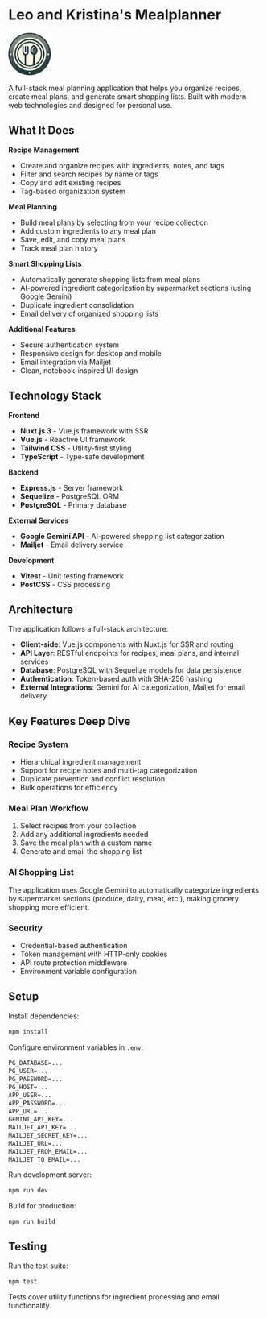 # Leo and Kristina's Mealplanner

<img src="https://github.com/leo-pfeiffer/mealplanner/blob/main/assets/img/logo.png?raw=true" width="84" height="84">

A full-stack meal planning application that helps you organize recipes, create meal plans, and generate smart shopping lists. Built with modern web technologies and designed for personal use.

## What It Does

**Recipe Management**
- Create and organize recipes with ingredients, notes, and tags
- Filter and search recipes by name or tags
- Copy and edit existing recipes
- Tag-based organization system

**Meal Planning**
- Build meal plans by selecting from your recipe collection
- Add custom ingredients to any meal plan
- Save, edit, and copy meal plans
- Track meal plan history

**Smart Shopping Lists**
- Automatically generate shopping lists from meal plans
- AI-powered ingredient categorization by supermarket sections (using Google Gemini)
- Duplicate ingredient consolidation
- Email delivery of organized shopping lists

**Additional Features**
- Secure authentication system
- Responsive design for desktop and mobile
- Email integration via Mailjet
- Clean, notebook-inspired UI design

## Technology Stack

**Frontend**
- **Nuxt.js 3** - Vue.js framework with SSR
- **Vue.js** - Reactive UI framework
- **Tailwind CSS** - Utility-first styling
- **TypeScript** - Type-safe development

**Backend**
- **Express.js** - Server framework
- **Sequelize** - PostgreSQL ORM
- **PostgreSQL** - Primary database

**External Services**
- **Google Gemini API** - AI-powered shopping list categorization
- **Mailjet** - Email delivery service

**Development**
- **Vitest** - Unit testing framework
- **PostCSS** - CSS processing

## Architecture

The application follows a full-stack architecture:

- **Client-side**: Vue.js components with Nuxt.js for SSR and routing
- **API Layer**: RESTful endpoints for recipes, meal plans, and internal services
- **Database**: PostgreSQL with Sequelize models for data persistence
- **Authentication**: Token-based auth with SHA-256 hashing
- **External Integrations**: Gemini for AI categorization, Mailjet for email delivery

## Key Features Deep Dive

### Recipe System
- Hierarchical ingredient management
- Support for recipe notes and multi-tag categorization
- Duplicate prevention and conflict resolution
- Bulk operations for efficiency

### Meal Plan Workflow
1. Select recipes from your collection
2. Add any additional ingredients needed
3. Save the meal plan with a custom name
4. Generate and email the shopping list

### AI Shopping List
The application uses Google Gemini to automatically categorize ingredients by supermarket sections (produce, dairy, meat, etc.), making grocery shopping more efficient.

### Security
- Credential-based authentication
- Token management with HTTP-only cookies
- API route protection middleware
- Environment variable configuration

## Setup

Install dependencies:
```bash
npm install
```

Configure environment variables in `.env`:
```
PG_DATABASE=...
PG_USER=...
PG_PASSWORD=...
PG_HOST=...
APP_USER=...
APP_PASSWORD=...
APP_URL=...
GEMINI_API_KEY=...
MAILJET_API_KEY=...
MAILJET_SECRET_KEY=...
MAILJET_URL=...
MAILJET_FROM_EMAIL=...
MAILJET_TO_EMAIL=...
```

Run development server:
```bash
npm run dev
```

Build for production:
```bash
npm run build
```

## Testing

Run the test suite:
```bash
npm test
```

Tests cover utility functions for ingredient processing and email functionality.
